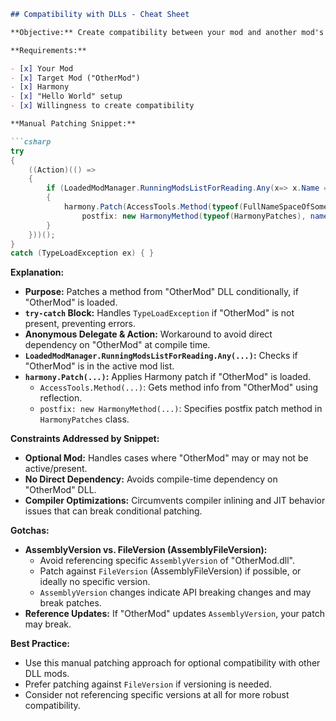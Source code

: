 ```markdown
## Compatibility with DLLs - Cheat Sheet

**Objective:** Create compatibility between your mod and another mod's DLL using Harmony (manual patching).

**Requirements:**

- [x] Your Mod
- [x] Target Mod ("OtherMod")
- [x] Harmony
- [x] "Hello World" setup
- [x] Willingness to create compatibility

**Manual Patching Snippet:**

```csharp
try
{
    ((Action)(() =>
    {
        if (LoadedModManager.RunningModsListForReading.Any(x=> x.Name == "OtherMod"))
        {
            harmony.Patch(AccessTools.Method(typeof(FullNameSpaceOfSomeOtherMod.SomeClass), nameof(FullNameSpaceOfSomeOtherMod.SomeClass.SomeOtherMethod)),
                postfix: new HarmonyMethod(typeof(HarmonyPatches), nameof(PatchOnSomeMethodFromSomeOtherMod_PostFix)));
        }
    }))();
}
catch (TypeLoadException ex) { }
```

**Explanation:**

- **Purpose:** Patches a method from "OtherMod" DLL conditionally, if "OtherMod" is loaded.
- **`try-catch` Block:** Handles `TypeLoadException` if "OtherMod" is not present, preventing errors.
- **Anonymous Delegate & Action:**  Workaround to avoid direct dependency on "OtherMod" at compile time.
- **`LoadedModManager.RunningModsListForReading.Any(...)`:** Checks if "OtherMod" is in the active mod list.
- **`harmony.Patch(...)`:** Applies Harmony patch if "OtherMod" is loaded.
    - `AccessTools.Method(...)`: Gets method info from "OtherMod" using reflection.
    - `postfix: new HarmonyMethod(...)`: Specifies postfix patch method in `HarmonyPatches` class.

**Constraints Addressed by Snippet:**

- **Optional Mod:** Handles cases where "OtherMod" may or may not be active/present.
- **No Direct Dependency:** Avoids compile-time dependency on "OtherMod" DLL.
- **Compiler Optimizations:** Circumvents compiler inlining and JIT behavior issues that can break conditional patching.

**Gotchas:**

- **AssemblyVersion vs. FileVersion (AssemblyFileVersion):**
    - Avoid referencing specific `AssemblyVersion` of "OtherMod.dll".
    - Patch against `FileVersion` (AssemblyFileVersion) if possible, or ideally no specific version.
    - `AssemblyVersion` changes indicate API breaking changes and may break patches.
- **Reference Updates:**  If "OtherMod" updates `AssemblyVersion`, your patch may break.

**Best Practice:**
- Use this manual patching approach for optional compatibility with other DLL mods.
- Prefer patching against `FileVersion` if versioning is needed.
- Consider not referencing specific versions at all for more robust compatibility.
```
